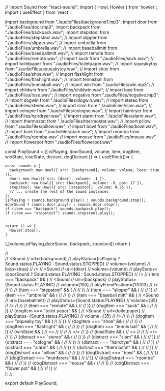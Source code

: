 // import Sound from "react-sound";
import { Howl, Howler } from 'howler';
import { useEffect } from 'react';

import background from "./audioFiles/background1.mp3";
import door from "./audioFiles/door.mp3";
import backpack from "./audioFiles/backpack.wav";
import stepstool from "./audioFiles/stepstool.wav";
// import slipper from "./audioFiles/slipper.wav";
// import umbrella from "./audioFiles/umbrella.wav";
// import baseballmitt from "./audioFiles/baseballmitt.wav";
// import remote from "./audioFiles/remote.wav";
// import sock from "./audioFiles/sock.wav";
// import toiletpaper from "./audioFiles/toiletpaper.wav";
// import squeakytoy from "./audioFiles/squeakytoy.wav";
// import shoe from "./audioFiles/shoe.wav";
// import flashlight from "./audioFiles/flashlight.wav";
// import tennisball from "./audioFiles/tennisball.wav";
// import win from "./audioFiles/win.mp3";
// import childwin from "./audioFiles/childwin.wav";
// import lose from "./audioFiles/lose.wav";
// import negative from "./audioFiles/negative.mp3";
// import dogwin from "./audioFiles/dogwin.wav";
// import stereo from "./audioFiles/stereo.wav";
// import slam from "./audioFiles/slam.wav";
// import cologne from "./audioFiles/cologne.wav";
// import hairdryer from "./audioFiles/hairdryer.wav";
// import alarm from "./audioFiles/alarm.wav";
// import thermostat from "./audioFiles/thermostat.wav";
// import pillow from "./audioFiles/pillow.wav";
// import bowl from "./audioFiles/bowl.wav";
// import bark from "./audioFiles/bark.wav";
// import roomba from "./audioFiles/roomba.wav"
// import mouse from "./audioFiles/mouse.wav"
// import flowerpot from "./audioFiles/flowerpot.wav"

const PlaySound = ({
  isPlaying,
  doorSound,
  volume,
  item,
  dogItem,
  winState,
  loseState,
  distract,
  dogDistract
}) => {
  useEffect(()=> {
    
    const sounds = {
      background: new Howl({ src: [background], volume: volume, loop: true }),
      door: new Howl({ src: [door], volume: .1 }),
      backpack: new Howl({ src: [backpack], volume: .9, pos: 17 }),
      stepstool: new Howl({ src: [stepstool], volume: 0.35 }),
      // ... create the rest of the sound instances
    };
    isPlaying ? sounds.background.play() : sounds.background.stop();
    doorSound ? sounds.door.play() : sounds.door.stop();
    if (item === "backpack") sounds.backpack.play();
    if (item === "stepstool") sounds.stepstool.play();


    return () => {
      Howler.stop();
    }
  },[volume,isPlaying,doorSound, backpack, stepstool])
  return (
    <div></div>
    // <div>
    //   <Sound
    //     url={background}
    //     playStatus={isPlaying ? Sound.status.PLAYING : Sound.status.STOPPED}
    //     volume={volume}
    //     loop={true}
    //   />
    //   <Sound
    //     url={door}
    //     volume={volume}
    //     playStatus={doorSound ? Sound.status.PLAYING : Sound.status.STOPPED}
    //   />
    //   {item === "backpack" && (
    //     <Sound
    //       url={backpack}
    //       playStatus={Sound.status.PLAYING}
    //       volume={100}
    //       playFromPosition={17000}
    //     />
    //   )}
    //   {item === "stepstool" && (
    //     <Sound url={stepstool} playStatus={Sound.status.PLAYING} volume={35} />
    //   )}
    //   {item === "slipper" && (
    //     <Sound url={slipper} playStatus={Sound.status.PLAYING} volume={35} />
    //   )}
    //   {item === "umbrella" && (
    //     <Sound url={umbrella} playStatus={Sound.status.PLAYING} volume={35} />
    //   )}
    //   {item === "baseball mitt" && (
    //     <Sound
    //       url={baseballmitt}
    //       playStatus={Sound.status.PLAYING}
    //       volume={35}
    //     />
    //   )}
    //   {item === "remote" && (
    //     <Sound url={remote} playStatus={Sound.status.PLAYING} volume={35} />
    //   )}
    //   {dogItem === "sock" && (
    //     <Sound url={sock} playStatus={Sound.status.PLAYING} volume={35} />
    //   )}
    //   {dogItem === "toilet paper" && (
    //     <Sound
    //       url={toiletpaper}
    //       playStatus={Sound.status.PLAYING}
    //       volume={35}
    //     />
    //   )}
    //   {dogItem === "squeaky toy" && (
    //     <Sound url={squeakytoy} playStatus={Sound.status.PLAYING} volume={35} />
    //   )}
    //   {dogItem === "shoe" && (
    //     <Sound url={shoe} playStatus={Sound.status.PLAYING} volume={35} />
    //   )}
    //   {dogItem === "flashlight" && (
    //     <Sound url={flashlight} playStatus={Sound.status.PLAYING} volume={35} />
    //   )}
    //   {dogItem === "tennis ball" && (
    //     <Sound url={tennisball} playStatus={Sound.status.PLAYING} volume={35} />
    //   )}
    //   {winState && (
    //     <>
    //       <Sound url={win} playStatus={Sound.status.PLAYING} volume={35} />
    //       <Sound url={childwin} playStatus={Sound.status.PLAYING} volume={35} />
    //       <Sound url={dogwin} playStatus={Sound.status.PLAYING} volume={35} />
    //     </>
    //   )}
    //   {loseState && (
    //     <>
    //       <Sound url={lose} playStatus={Sound.status.PLAYING} volume={35} />
    //       <Sound url={negative} playStatus={Sound.status.PLAYING} volume={35} />
    //     </>
    //   )}
    //   {distract === "stereo" && (
    //     <Sound url={stereo} playStatus={Sound.status.PLAYING} volume={35} />
    //   )}
    //   {distract === "slam" && (
    //     <Sound url={slam} playStatus={Sound.status.PLAYING} volume={35} />
    //   )}
    //   {distract === "cologne" && (
    //     <Sound url={cologne} playStatus={Sound.status.PLAYING} volume={35} />
    //   )}
    //    {distract === "hairdryer" && (
    //     <Sound url={hairdryer} playStatus={Sound.status.PLAYING} volume={35} />
    //   )}
    //   {distract === "alarm" && (
    //     <Sound url={alarm} playStatus={Sound.status.PLAYING} volume={35} />
    //   )}
    //   {distract === "thermostat" && (
    //     <Sound url={thermostat} playStatus={Sound.status.PLAYING} volume={35} />
    //   )}
    //   {dogDistract === "pillow" && (
    //     <Sound url={pillow} playStatus={Sound.status.PLAYING} volume={35} />
    //   )}
    //    {dogDistract === "bowl" && (
    //     <Sound url={bowl} playStatus={Sound.status.PLAYING} volume={35} />
    //   )}
    //      {dogDistract === "murderers" && (
    //     <Sound url={bark} playStatus={Sound.status.PLAYING} volume={35} />
    //   )}
    //   {dogDistract === "roomba" && (
    //     <Sound url={roomba} playStatus={Sound.status.PLAYING} volume={35} />
    //   )}
    //     {dogDistract === "mouse" && (
    //     <Sound url={mouse} playStatus={Sound.status.PLAYING} volume={35} />
    //   )}
    //     {dogDistract === "flower pot" && (
    //     <Sound url={flowerpot} playStatus={Sound.status.PLAYING} volume={35} />
    //   )}
    // </div>
  );
};

export default PlaySound;
